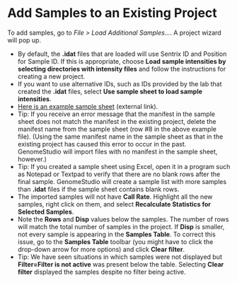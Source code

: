 # Add Samples to an Existing Project

To add samples, go to *File > Load Additional Samples…*. A project wizard will pop up.

- By default, the **.idat** files that are loaded will use Sentrix ID and Position for Sample ID. If this is appropriate, choose **Load sample intensities by selecting directories with intensity files** and follow the instructions for creating a new project.
- If you want to use alternative IDs, such as IDs provided by the lab that created the **.idat** files, select **Use sample sheet to load sample intensities**.
- [Here is an example sample sheet](https://github.com/PankratzLab/Genvisis-Docs/blob/main/AppendixAGenomeStudio/GenomeStudio_Sample_Sheet.csv) (external link).
- Tip: If you receive an error message that the manifest in the sample sheet does not match the manifest in the existing project, delete the manifest name from the sample sheet (row #8 in the above example file). (Using the same manifest name in the sample sheet as that in the existing project has caused this error to occur in the past. GenomeStudio will import files with no manifest in the sample sheet, however.)
- Tip: If you created a sample sheet using Excel, open it in a program such as Notepad or Textpad to verify that there are no blank rows after the final sample. GenomeStudio will create a sample list with more samples than **.idat** files if the sample sheet contains blank rows.
- The imported samples will not have **Call Rate**. Highlight all the new samples, right click on them, and select **Recalculate Statistics for Selected Samples**.
- Note the **Rows** and **Disp** values below the samples. The number of rows will match the total number of samples in the project. If **Disp** is smaller, not every sample is appearing in the **Samples Table**. To correct this issue, go to the **Samples Table** toolbar (you might have to click the drop-down arrow for more options) and click **Clear filter**.
- Tip: We have seen situations in which samples were not displayed but **Filter=Filter is not active** was present below the table. Selecting **Clear filter** displayed the samples despite no filter being active.
